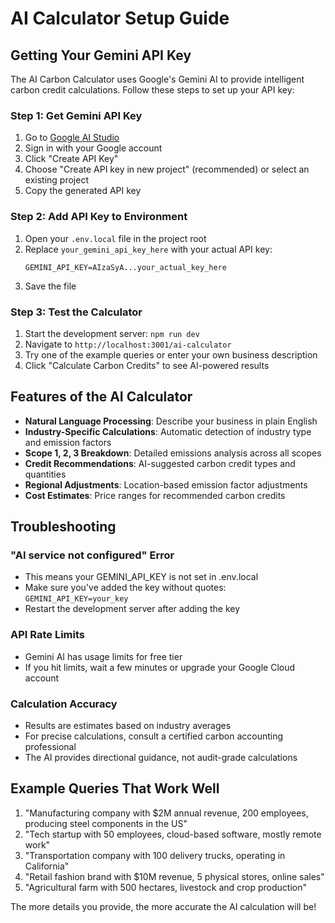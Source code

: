 # AI Calculator Setup Guide

## Getting Your Gemini API Key

The AI Carbon Calculator uses Google's Gemini AI to provide intelligent carbon credit calculations. Follow these steps to set up your API key:

### Step 1: Get Gemini API Key
1. Go to [Google AI Studio](https://makersuite.google.com/app/apikey)
2. Sign in with your Google account
3. Click "Create API Key"
4. Choose "Create API key in new project" (recommended) or select an existing project
5. Copy the generated API key

### Step 2: Add API Key to Environment
1. Open your `.env.local` file in the project root
2. Replace `your_gemini_api_key_here` with your actual API key:
   ```
   GEMINI_API_KEY=AIzaSyA...your_actual_key_here
   ```
3. Save the file

### Step 3: Test the Calculator
1. Start the development server: `npm run dev`
2. Navigate to `http://localhost:3001/ai-calculator`
3. Try one of the example queries or enter your own business description
4. Click "Calculate Carbon Credits" to see AI-powered results

## Features of the AI Calculator

- **Natural Language Processing**: Describe your business in plain English
- **Industry-Specific Calculations**: Automatic detection of industry type and emission factors
- **Scope 1, 2, 3 Breakdown**: Detailed emissions analysis across all scopes
- **Credit Recommendations**: AI-suggested carbon credit types and quantities
- **Regional Adjustments**: Location-based emission factor adjustments
- **Cost Estimates**: Price ranges for recommended carbon credits

## Troubleshooting

### "AI service not configured" Error
- This means your GEMINI_API_KEY is not set in .env.local
- Make sure you've added the key without quotes: `GEMINI_API_KEY=your_key`
- Restart the development server after adding the key

### API Rate Limits
- Gemini AI has usage limits for free tier
- If you hit limits, wait a few minutes or upgrade your Google Cloud account

### Calculation Accuracy
- Results are estimates based on industry averages
- For precise calculations, consult a certified carbon accounting professional
- The AI provides directional guidance, not audit-grade calculations

## Example Queries That Work Well

1. "Manufacturing company with $2M annual revenue, 200 employees, producing steel components in the US"
2. "Tech startup with 50 employees, cloud-based software, mostly remote work"
3. "Transportation company with 100 delivery trucks, operating in California"
4. "Retail fashion brand with $10M revenue, 5 physical stores, online sales"
5. "Agricultural farm with 500 hectares, livestock and crop production"

The more details you provide, the more accurate the AI calculation will be!
